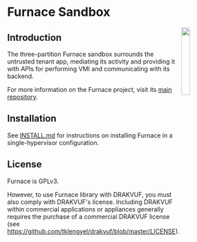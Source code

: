 Furnace Sandbox
=======

<img align="right" width=20% src="https://github.ncsu.edu/mbushou/furnace/blob/master/misc/logo_smoke_sm.png">

Introduction
-------
The three-partition Furnace sandbox surrounds the untrusted tenant app,
mediating its activity and providing it with APIs
for performing VMI and communicating with its backend.

For more information on the Furnace project, visit its [main repository](https://github.ncsu.edu/mbushou/furnace).

Installation
-------
See [INSTALL.md](https://github.ncsu.edu/mbushou/furnace/blob/master/INSTALL.md) for instructions on installing Furnace in a single-hypervisor configuration.

License
-------
Furnace is GPLv3.

However, to use Furnace library with DRAKVUF, you must also comply with DRAKVUF's license.
Including DRAKVUF within commercial applications or appliances generally
requires the purchase of a commercial DRAKVUF license (see
https://github.com/tklengyel/drakvuf/blob/master/LICENSE).
